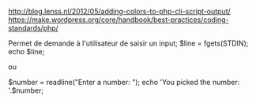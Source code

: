 http://blog.lenss.nl/2012/05/adding-colors-to-php-cli-script-output/
https://make.wordpress.org/core/handbook/best-practices/coding-standards/php/

Permet de demande à l'utilisateur de saisir un input;
$line = fgets(STDIN);
echo $line;

ou

$number = readline("Enter a number: ");
echo 'You picked the number: '.$number;